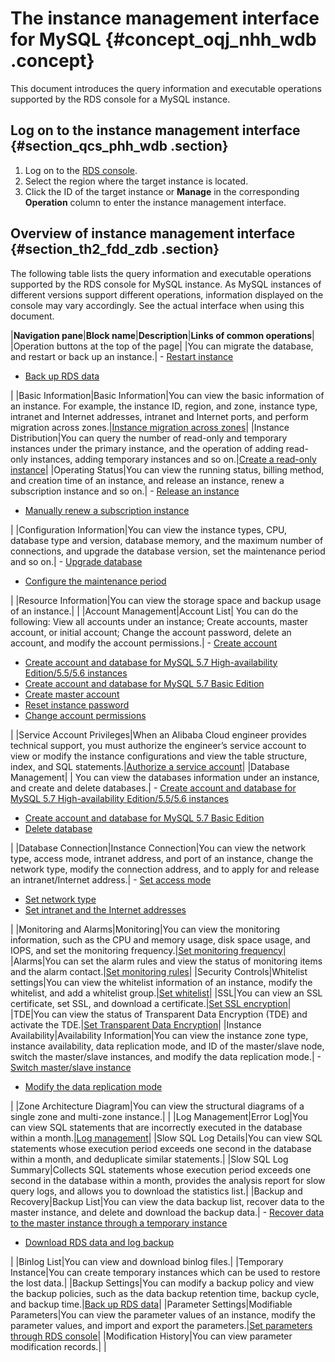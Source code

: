 # The instance management interface for MySQL {#concept_oqj_nhh_wdb .concept}

This document introduces the query information and executable operations supported by the RDS console for a MySQL instance.

## Log on to the instance management interface {#section_qcs_phh_wdb .section}

1.  Log on to the [RDS console](http://rds.console.aliyun.com/?spm=5176.doc26126.2.3.Kca631).
2.  Select the region where the target instance is located.
3.  Click the ID of the target instance or **Manage** in the corresponding **Operation** column to enter the instance management interface.

## Overview of instance management interface {#section_th2_fdd_zdb .section}

The following table lists the query information and executable operations supported by the RDS console for MySQL instance. As MySQL instances of different versions support different operations, information displayed on the console may vary accordingly. See the actual interface when using this document.

|**Navigation pane**|**Block name**|**Description**|**Links of common operations**|
|Operation buttons at the top of the page| |You can migrate the database, and restart or back up an instance.| -   [Restart instance](https://www.alibabacloud.com/help/doc-detail/26177.htm)
-   [Back up RDS data](https://www.alibabacloud.com/help/doc-detail/26206.htm)

 |
|Basic Information|Basic Information|You can view the basic information of an instance. For example, the instance ID, region, and zone, instance type, intranet and Internet addresses, intranet and Internet ports, and perform migration across zones.|[Instance migration across zones](https://www.alibabacloud.com/help/doc-detail/26181.htm)|
|Instance Distribution|You can query the number of read-only and temporary instances under the primary instance, and the operation of adding read-only instances, adding temporary instances and so on.|[Create a read-only instance](https://www.alibabacloud.com/help/doc-detail/56991.htm)|
|Operating Status|You can view the running status, billing method, and creation time of an instance, and release an instance, renew a subscription instance and so on.| -   [Release an instance](https://www.alibabacloud.com/help/doc-detail/26184.htm)
-   [Manually renew a subscription instance](https://www.alibabacloud.com/help/doc-detail/26118.htm)

 |
|Configuration Information|You can view the instance types, CPU, database type and version, database memory, and the maximum number of connections, and upgrade the database version, set the maintenance period and so on.| -   [Upgrade database](https://www.alibabacloud.com/help/doc-detail/35363.htm)
-   [Configure the maintenance period](https://www.alibabacloud.com/help/doc-detail/26180.htm)

 |
|Resource Information|You can view the storage space and backup usage of an instance.| |
|Account Management|Account List| You can do the following: View all accounts under an instance; Create accounts, master account, or initial account; Change the account password, delete an account, and modify the account permissions.| -   [Create account](https://www.alibabacloud.com/help/doc-detail/26186.htm)
-   [Create account and database for MySQL 5.7 High-availability Edition/5.5/5.6 instances](https://www.alibabacloud.com/help/doc-detail/26129.htm)
-   [Create account and database for MySQL 5.7 Basic Edition](https://www.alibabacloud.com/help/doc-detail/49015.htm)
-   [Create master account](https://www.alibabacloud.com/help/doc-detail/26130.htm)
-   [Reset instance password](https://www.alibabacloud.com/help/doc-detail/26187.htm)
-   [Change account permissions](https://www.alibabacloud.com/help/doc-detail/26188.htm)

 |
|Service Account Privileges|When an Alibaba Cloud engineer provides technical support, you must authorize the engineer’s service account to view or modify the instance configurations and view the table structure, index, and SQL statements.|[Authorize a service account](https://www.alibabacloud.com/help/doc-detail/35152.htm)|
|Database Management| | You can view the databases information under an instance, and create and delete databases.| -   [Create account and database for MySQL 5.7 High-availability Edition/5.5/5.6 instances](https://www.alibabacloud.com/help/doc-detail/26129.htm)
-   [Create account and database for MySQL 5.7 Basic Edition](https://www.alibabacloud.com/help/doc-detail/49015.htm)
-   [Delete database](https://www.alibabacloud.com/help/doc-detail/26191.htm)

 |
|Database Connection|Instance Connection|You can view the network type, access mode, intranet address, and port of an instance, change the network type, modify the connection address, and to apply for and release an intranet/Internet address.| -   [Set access mode](https://www.alibabacloud.com/help/doc-detail/26193.htm)
-   [Set network type](https://www.alibabacloud.com/help/doc-detail/26194.htm)
-   [Set intranet and the Internet addresses](https://www.alibabacloud.com/help/doc-detail/26195.htm)

 |
|Monitoring and Alarms|Monitoring|You can view the monitoring information, such as the CPU and memory usage, disk space usage, and IOPS, and set the monitoring frequency.|[Set monitoring frequency](https://www.alibabacloud.com/help/doc-detail/26200.htm)|
|Alarms|You can set the alarm rules and view the status of monitoring items and the alarm contact.|[Set monitoring rules](https://www.alibabacloud.com/help/doc-detail/26201.htm)|
|Security Controls|Whitelist settings|You can view the whitelist information of an instance, modify the whitelist, and add a whitelist group.|[Set whitelist](https://www.alibabacloud.com/help/doc-detail/26198.htm)|
|SSL|You can view an SSL certificate, set SSL, and download a certificate.|[Set SSL encryption](https://www.alibabacloud.com/help/doc-detail/32474.htm)|
|TDE|You can view the status of Transparent Data Encryption \(TDE\) and activate the TDE.|[Set Transparent Data Encryption](https://www.alibabacloud.com/help/doc-detail/33510.htm)|
|Instance Availability|Availability Information|You can view the instance zone type, instance availability, data replication mode, and ID of the master/slave node, switch the master/slave instances, and modify the data replication mode.| -   [Switch master/slave instance](https://www.alibabacloud.com/help/doc-detail/26182.htm)
-   [Modify the data replication mode](https://www.alibabacloud.com/help/doc-detail/26183.htm)

 |
|Zone Architecture Diagram|You can view the structural diagrams of a single zone and multi-zone instance.| |
|Log Management|Error Log|You can view SQL statements that are incorrectly executed in the database within a month.|[Log management](https://www.alibabacloud.com/help/doc-detail/26203.htm)|
|Slow SQL Log Details|You can view SQL statements whose execution period exceeds one second in the database within a month, and deduplicate similar statements.|
|Slow SQL Log Summary|Collects SQL statements whose execution period exceeds one second in the database within a month, provides the analysis report for slow query logs, and allows you to download the statistics list.|
|Backup and Recovery|Backup List|You can view the data backup list, recover data to the master instance, and delete and download the backup data.| -   [Recover data to the master instance through a temporary instance](https://www.alibabacloud.com/help/doc-detail/50603.htm)
-   [Download RDS data and log backup](https://www.alibabacloud.com/help/doc-detail/26208.htm)

 |
|Binlog List|You can view and download binlog files.|
|Temporary Instance|You can create temporary instances which can be used to restore the lost data.|
|Backup Settings|You can modify a backup policy and view the backup policies, such as the data backup retention time, backup cycle, and backup time.|[Back up RDS data](https://www.alibabacloud.com/help/doc-detail/26206.htm)|
|Parameter Settings|Modifiable Parameters|You can view the parameter values of an instance, modify the parameter values, and import and export the parameters.|[Set parameters through RDS console](https://www.alibabacloud.com/help/doc-detail/26179.htm)|
|Modification History|You can view parameter modification records.| |

